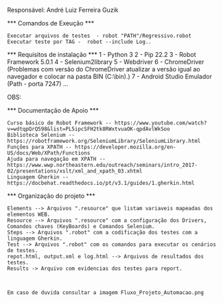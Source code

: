 Responsável: André Luiz Ferreira Guzik

*** Comandos de Exeução ***

    Executar arquivos de testes  - robot "PATH"/Regressivo.robot 
    Executar teste por TAG -  robot --include Log..


*** Requisitos de instalação ***
    1 - Python 3
    2 - Pip 22.2
    3 - Robot Framework 5.0.1
    4 - Selenium2library
    5 - Webdriver
    6 - ChromeDriver (Problemas com versão do ChromeDriver atualizar a versão igual ao navegador e colocar na pasta BIN (C:\bin).)
    7 - Android Studio Emulador (Path - porta 7247)
    ...

OBS: 

*** Documentação de Apoio ***

    Curso básico de Robot Framework -- https://www.youtube.com/watch?v=wdtqpQrQ598&list=PL5ipcSFH2tk8RWxtvuaOK-qpdAvlWkSoo
    Biblioteca Selenium -- https://robotframework.org/SeleniumLibrary/SeleniumLibrary.html
    Funções para XPATH -- https://developer.mozilla.org/en-US/docs/Web/XPath/Functions
    Ajuda para navegação em XPATH -- https://www.wwp.northeastern.edu/outreach/seminars/intro_2017-02/presentations/xslt/xml_and_xpath_03.xhtml
    Linguagem Gherkin -- https://docbehat.readthedocs.io/pt/v3.1/guides/1.gherkin.html


*** Organização do projeto ***

    Elements --> Arquivos ".resource" que listam variaveis mapeadas dos elementos WEB.
    Resource --> Arquivos ".resource" com a configuração dos Drivers, Comandos chaves (KeyBoards) e Comandos Selenium.
    Steps --> Arquivos ".robot" com a codificação dos testes com a linguagem Gherkin.
    Test --> Arquivos ".robot" com os comandos para executar os cenários de testes.
    repot.html, output.xml e log.html --> Arquivos de resultados dos testes.
    Results -> Arquivo com evidencias dos testes para report.



    Em caso de duvida consultar a imagem Fluxo_Projeto_Automacao.png
